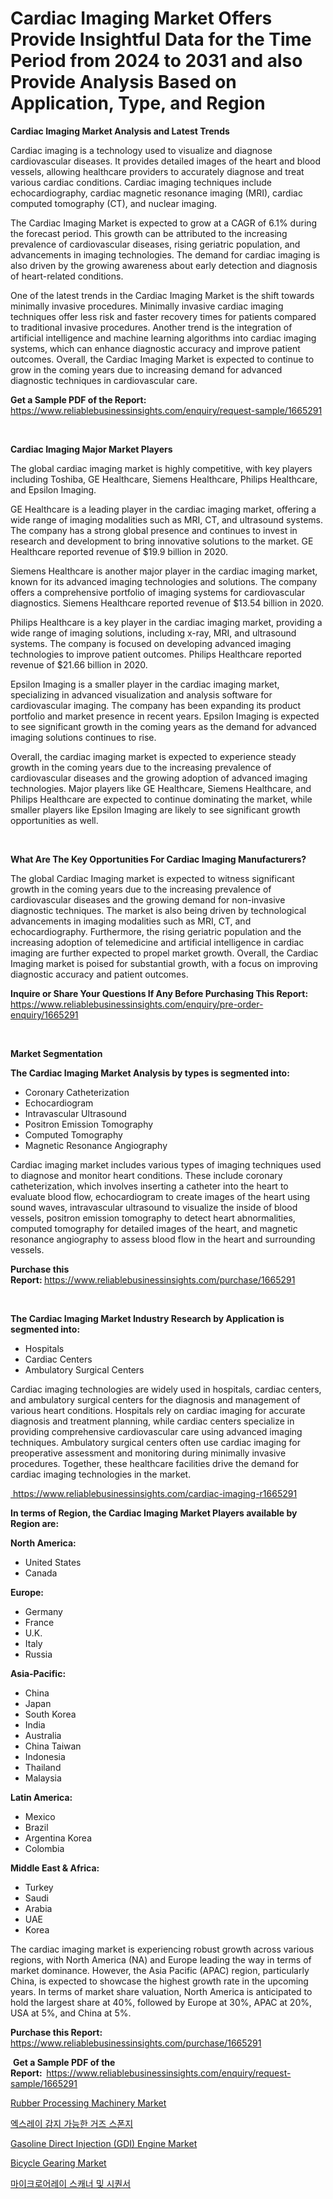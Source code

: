 <p><h1>Cardiac Imaging Market Offers Provide Insightful Data for the Time Period from 2024 to 2031 and also Provide Analysis Based on Application, Type, and Region</h1></p><p><strong>Cardiac Imaging Market Analysis and Latest Trends</strong></p>
<p><p>Cardiac imaging is a technology used to visualize and diagnose cardiovascular diseases. It provides detailed images of the heart and blood vessels, allowing healthcare providers to accurately diagnose and treat various cardiac conditions. Cardiac imaging techniques include echocardiography, cardiac magnetic resonance imaging (MRI), cardiac computed tomography (CT), and nuclear imaging.</p><p>The Cardiac Imaging Market is expected to grow at a CAGR of 6.1% during the forecast period. This growth can be attributed to the increasing prevalence of cardiovascular diseases, rising geriatric population, and advancements in imaging technologies. The demand for cardiac imaging is also driven by the growing awareness about early detection and diagnosis of heart-related conditions.</p><p>One of the latest trends in the Cardiac Imaging Market is the shift towards minimally invasive procedures. Minimally invasive cardiac imaging techniques offer less risk and faster recovery times for patients compared to traditional invasive procedures. Another trend is the integration of artificial intelligence and machine learning algorithms into cardiac imaging systems, which can enhance diagnostic accuracy and improve patient outcomes. Overall, the Cardiac Imaging Market is expected to continue to grow in the coming years due to increasing demand for advanced diagnostic techniques in cardiovascular care.</p></p>
<p><strong>Get a Sample PDF of the Report:&nbsp;</strong> <a href="https://www.reliablebusinessinsights.com/enquiry/request-sample/1665291">https://www.reliablebusinessinsights.com/enquiry/request-sample/1665291</a></p>
<p>&nbsp;</p>
<p><strong>Cardiac Imaging Major Market Players</strong></p>
<p><p>The global cardiac imaging market is highly competitive, with key players including Toshiba, GE Healthcare, Siemens Healthcare, Philips Healthcare, and Epsilon Imaging.</p><p>GE Healthcare is a leading player in the cardiac imaging market, offering a wide range of imaging modalities such as MRI, CT, and ultrasound systems. The company has a strong global presence and continues to invest in research and development to bring innovative solutions to the market. GE Healthcare reported revenue of $19.9 billion in 2020.</p><p>Siemens Healthcare is another major player in the cardiac imaging market, known for its advanced imaging technologies and solutions. The company offers a comprehensive portfolio of imaging systems for cardiovascular diagnostics. Siemens Healthcare reported revenue of $13.54 billion in 2020.</p><p>Philips Healthcare is a key player in the cardiac imaging market, providing a wide range of imaging solutions, including x-ray, MRI, and ultrasound systems. The company is focused on developing advanced imaging technologies to improve patient outcomes. Philips Healthcare reported revenue of $21.66 billion in 2020.</p><p>Epsilon Imaging is a smaller player in the cardiac imaging market, specializing in advanced visualization and analysis software for cardiovascular imaging. The company has been expanding its product portfolio and market presence in recent years. Epsilon Imaging is expected to see significant growth in the coming years as the demand for advanced imaging solutions continues to rise.</p><p>Overall, the cardiac imaging market is expected to experience steady growth in the coming years due to the increasing prevalence of cardiovascular diseases and the growing adoption of advanced imaging technologies. Major players like GE Healthcare, Siemens Healthcare, and Philips Healthcare are expected to continue dominating the market, while smaller players like Epsilon Imaging are likely to see significant growth opportunities as well.</p></p>
<p>&nbsp;</p>
<p><strong>What Are The Key Opportunities For Cardiac Imaging Manufacturers?</strong></p>
<p><p>The global Cardiac Imaging market is expected to witness significant growth in the coming years due to the increasing prevalence of cardiovascular diseases and the growing demand for non-invasive diagnostic techniques. The market is also being driven by technological advancements in imaging modalities such as MRI, CT, and echocardiography. Furthermore, the rising geriatric population and the increasing adoption of telemedicine and artificial intelligence in cardiac imaging are further expected to propel market growth. Overall, the Cardiac Imaging market is poised for substantial growth, with a focus on improving diagnostic accuracy and patient outcomes.</p></p>
<p><strong>Inquire or Share Your Questions If Any Before Purchasing This Report:</strong> <a href="https://www.reliablebusinessinsights.com/enquiry/pre-order-enquiry/1665291">https://www.reliablebusinessinsights.com/enquiry/pre-order-enquiry/1665291</a></p>
<p>&nbsp;</p>
<p><strong>Market Segmentation</strong></p>
<p><strong>The Cardiac Imaging Market Analysis by types is segmented into:</strong></p>
<p><ul><li>Coronary Catheterization</li><li>Echocardiogram</li><li>Intravascular Ultrasound</li><li>Positron Emission Tomography</li><li>Computed Tomography</li><li>Magnetic Resonance Angiography</li></ul></p>
<p><p>Cardiac imaging market includes various types of imaging techniques used to diagnose and monitor heart conditions. These include coronary catheterization, which involves inserting a catheter into the heart to evaluate blood flow, echocardiogram to create images of the heart using sound waves, intravascular ultrasound to visualize the inside of blood vessels, positron emission tomography to detect heart abnormalities, computed tomography for detailed images of the heart, and magnetic resonance angiography to assess blood flow in the heart and surrounding vessels.</p></p>
<p><strong>Purchase this Report:&nbsp;</strong><a href="https://www.reliablebusinessinsights.com/purchase/1665291">https://www.reliablebusinessinsights.com/purchase/1665291</a></p>
<p>&nbsp;</p>
<p><strong>The Cardiac Imaging Market Industry Research by Application is segmented into:</strong></p>
<p><ul><li>Hospitals</li><li>Cardiac Centers</li><li>Ambulatory Surgical Centers</li></ul></p>
<p><p>Cardiac imaging technologies are widely used in hospitals, cardiac centers, and ambulatory surgical centers for the diagnosis and management of various heart conditions. Hospitals rely on cardiac imaging for accurate diagnosis and treatment planning, while cardiac centers specialize in providing comprehensive cardiovascular care using advanced imaging techniques. Ambulatory surgical centers often use cardiac imaging for preoperative assessment and monitoring during minimally invasive procedures. Together, these healthcare facilities drive the demand for cardiac imaging technologies in the market.</p></p>
<p><a href="https://www.reliablebusinessinsights.com/cardiac-imaging-r1665291">&nbsp;https://www.reliablebusinessinsights.com/cardiac-imaging-r1665291</a></p>
<p><strong>In terms of Region, the Cardiac Imaging Market Players available by Region are:</strong></p>
<p>
    <p> <strong> North America: </strong>
        <ul>
            <li>United States</li>
            <li>Canada</li>
        </ul>
        </p> 
    <p> <strong> Europe: </strong>
        <ul>
            <li>Germany</li>
            <li>France</li>
            <li>U.K.</li>
            <li>Italy</li>
            <li>Russia</li>
        </ul>
        </p> 
    <p> <strong> Asia-Pacific: </strong>
        <ul>
            <li>China</li>
            <li>Japan</li>
            <li>South Korea</li>
            <li>India</li>
            <li>Australia</li>
            <li>China Taiwan</li>
            <li>Indonesia</li>
            <li>Thailand</li>
            <li>Malaysia</li>
        </ul>
        </p> 
    <p> <strong> Latin America: </strong>
        <ul>
            <li>Mexico</li>
            <li>Brazil</li>
            <li>Argentina Korea</li>
            <li>Colombia</li>
        </ul>
        </p> 
    <p> <strong> Middle East & Africa: </strong>
        <ul>
            <li>Turkey</li>
            <li>Saudi</li>
            <li>Arabia</li>
            <li>UAE</li>
            <li>Korea</li>
        </ul>
    </p>
    </p>
<p><p>The cardiac imaging market is experiencing robust growth across various regions, with North America (NA) and Europe leading the way in terms of market dominance. However, the Asia Pacific (APAC) region, particularly China, is expected to showcase the highest growth rate in the upcoming years. In terms of market share valuation, North America is anticipated to hold the largest share at 40%, followed by Europe at 30%, APAC at 20%, USA at 5%, and China at 5%.</p></p>
<p><strong>Purchase this Report: </strong><a href="https://www.reliablebusinessinsights.com/purchase/1665291">https://www.reliablebusinessinsights.com/purchase/1665291</a></p>
<p>&nbsp;<strong>Get a Sample PDF of the Report:&nbsp;&nbsp;</strong><a href="https://www.reliablebusinessinsights.com/enquiry/request-sample/1665291">https://www.reliablebusinessinsights.com/enquiry/request-sample/1665291</a></p>
<p><strong></strong></p>
<p><p><a href="https://github.com/nicoletavirag/Market-Research-Report-List-4/blob/main/rubber-processing-machinery-market.md">Rubber Processing Machinery Market</a></p><p><a href="https://github.com/jntpkh496620/Market-Research-Report-List-3/blob/main/5304323179025.md">엑스레이 감지 가능한 거즈 스폰지</a></p><p><a href="https://www.linkedin.com/pulse/global-gasoline-direct-injection-gdi-engine-market-pauec?trackingId=Z1kOtGfIWAfMnZkerd9VxQ%3D%3D">Gasoline Direct Injection (GDI) Engine Market</a></p><p><a href="https://github.com/redneck06/Market-Research-Report-List-4/blob/main/bicycle-gearing-market.md">Bicycle Gearing Market</a></p><p><a href="https://github.com/vsoq0zknh59/Market-Research-Report-List-3/blob/main/2045339179026.md">마이크로어레이 스캐너 및 시퀀서</a></p></p>
